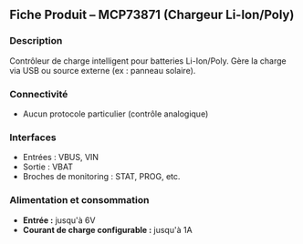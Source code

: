 ## Fiche Produit – **MCP73871** (Chargeur Li-Ion/Poly)

### Description

Contrôleur de charge intelligent pour batteries Li-Ion/Poly. Gère la charge via USB ou source externe (ex : panneau solaire).

### Connectivité

* Aucun protocole particulier (contrôle analogique)

### Interfaces

* Entrées : VBUS, VIN
* Sortie : VBAT
* Broches de monitoring : STAT, PROG, etc.

### Alimentation et consommation

* **Entrée :** jusqu'à 6V
* **Courant de charge configurable :** jusqu'à 1A

